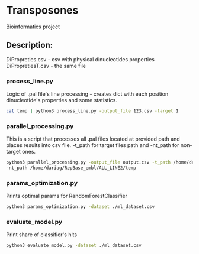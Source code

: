 # Transposones
Bioinformatics project
## Description:
DiPropreties.csv - csv with physical dinucleotides properties
DiPropretiesT.csv - the same file
### process_line.py
Logic of .pal file's line processing - creates dict with each position dinucleotide's properties and some statistics.
```bash
cat temp | python3 process_line.py -output_file 123.csv -target 1
```
### parallel_processing.py
This is a script that processes all .pal files located at provided path and places results into csv file.
-t_path for target files path and -nt_path for non-target ones.
```bash
python3 parallel_processing.py -output_file output.csv -t_path /home/dariag/RepBase_embl/ALL_LINE2/res_S15-30_L0-10_M5 \
-nt_path /home/dariag/RepBase_embl/ALL_LINE2/temp
```
### params_optimization.py
Prints optimal params for RandomForestClassifier
```bash
python3 params_optimization.py -dataset ./ml_dataset.csv
```
### evaluate_model.py
Print share of classifier's hits
```bash
python3 evaluate_model.py -dataset ./ml_dataset.csv
```
